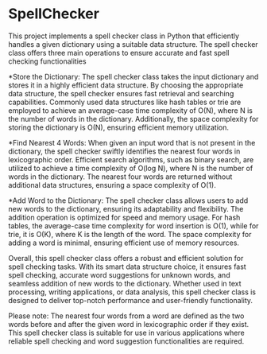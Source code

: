 # SpellChecker
This project implements a spell checker class in Python that efficiently handles a given dictionary using a suitable data structure. The spell checker class offers three main operations to ensure accurate and fast spell checking functionalities

*Store the Dictionary:
The spell checker class takes the input dictionary and stores it in a highly efficient data structure. By choosing the appropriate data structure, the spell checker ensures fast retrieval and searching capabilities. Commonly used data structures like hash tables or trie are employed to achieve an average-case time complexity of O(N), where N is the number of words in the dictionary. Additionally, the space complexity for storing the dictionary is O(N), ensuring efficient memory utilization.

*Find Nearest 4 Words:
When given an input word that is not present in the dictionary, the spell checker swiftly identifies the nearest four words in lexicographic order. Efficient search algorithms, such as binary search, are utilized to achieve a time complexity of O(log N), where N is the number of words in the dictionary. The nearest four words are returned without additional data structures, ensuring a space complexity of O(1).

*Add Word to the Dictionary:
The spell checker class allows users to add new words to the dictionary, ensuring its adaptability and flexibility. The addition operation is optimized for speed and memory usage. For hash tables, the average-case time complexity for word insertion is O(1), while for trie, it is O(K), where K is the length of the word. The space complexity for adding a word is minimal, ensuring efficient use of memory resources.

Overall, this spell checker class offers a robust and efficient solution for spell checking tasks. With its smart data structure choice, it ensures fast spell checking, accurate word suggestions for unknown words, and seamless addition of new words to the dictionary. Whether used in text processing, writing applications, or data analysis, this spell checker class is designed to deliver top-notch performance and user-friendly functionality.

Please note: The nearest four words from a word are defined as the two words before and after the given word in lexicographic order if they exist. This spell checker class is suitable for use in various applications where reliable spell checking and word suggestion functionalities are required.
